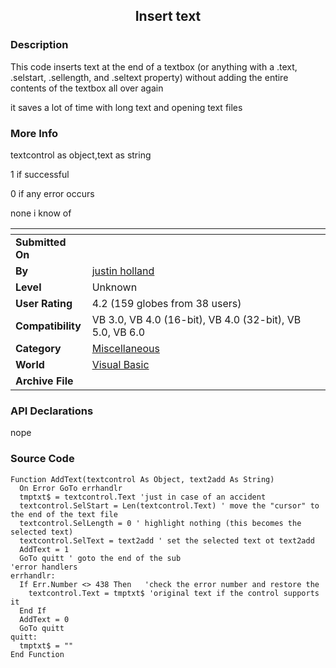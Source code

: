 ﻿<div align="center">

## Insert text


</div>

### Description

This code inserts text at the end of a textbox (or anything with a .text, .selstart, .sellength, and .seltext property) without adding the entire contents of the textbox all over again

it saves a lot of time with long text and opening text files
 
### More Info
 
textcontrol as object,text as string

1 if successful

0 if any error occurs

none i know of


<span>             |<span>
---                |---
**Submitted On**   |
**By**             |[justin holland](https://github.com/Planet-Source-Code/PSCIndex/blob/master/ByAuthor/justin-holland.md)
**Level**          |Unknown
**User Rating**    |4.2 (159 globes from 38 users)
**Compatibility**  |VB 3\.0, VB 4\.0 \(16\-bit\), VB 4\.0 \(32\-bit\), VB 5\.0, VB 6\.0
**Category**       |[Miscellaneous](https://github.com/Planet-Source-Code/PSCIndex/blob/master/ByCategory/miscellaneous__1-1.md)
**World**          |[Visual Basic](https://github.com/Planet-Source-Code/PSCIndex/blob/master/ByWorld/visual-basic.md)
**Archive File**   |[](https://github.com/Planet-Source-Code/justin-holland-insert-text__1-899/archive/master.zip)

### API Declarations

nope


### Source Code

```
Function AddText(textcontrol As Object, text2add As String)
  On Error GoTo errhandlr
  tmptxt$ = textcontrol.Text 'just in case of an accident
  textcontrol.SelStart = Len(textcontrol.Text) ' move the "cursor" to the end of the text file
  textcontrol.SelLength = 0 ' highlight nothing (this becomes the selected text)
  textcontrol.SelText = text2add ' set the selected text ot text2add
  AddText = 1
  GoTo quitt ' goto the end of the sub
'error handlers
errhandlr:
  If Err.Number <> 438 Then   'check the error number and restore the
    textcontrol.Text = tmptxt$ 'original text if the control supports it
  End If
  AddText = 0
  GoTo quitt
quitt:
  tmptxt$ = ""
End Function
```

